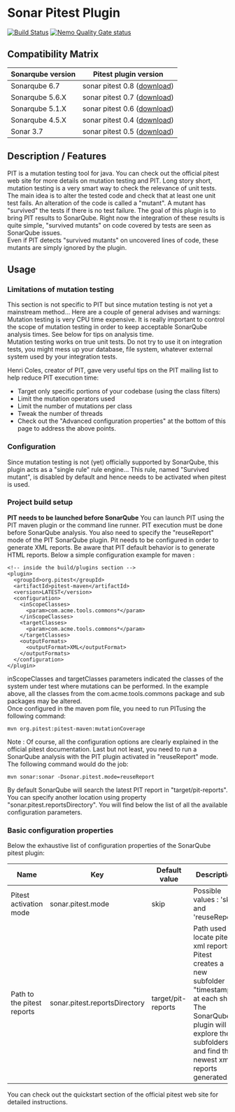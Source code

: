 Sonar Pitest Plugin
===================
[![Build Status](https://api.travis-ci.org/SonarQubeCommunity/sonar-pitest.svg)](https://travis-ci.org/SonarQubeCommunity/sonar-pitest) [![Nemo Quality Gate status](https://nemo.sonarqube.org/api/badges/gate?key=org.codehaus.sonar-plugins%3Asonar-pitest-plugin)](https://nemo.sonarqube.org/overview?id=org.codehaus.sonar-plugins%3Asonar-pitest-plugin)

 
Compatibility Matrix
--------------------
| Sonarqube version | Pitest plugin version |
|-------------------|-----------------------|
| Sonarqube 6.7  | sonar pitest 0.8 ([download](https://github.com/SonarQubeCommunity/sonar-pitest/releases/tag/0.8)) |
| Sonarqube 5.6.X  | sonar pitest 0.7 ([download](https://github.com/SonarQubeCommunity/sonar-pitest/releases/tag/0.7)) |
| Sonarqube 5.1.X  | sonar pitest 0.6  ([download](http://downloads.sonarsource.com/plugins/org/codehaus/sonar-plugins/sonar-pitest-plugin/0.6/sonar-pitest-plugin-0.6.jar)) |
| Sonarqube 4.5.X  | sonar pitest 0.4 ([download](http://central.maven.org/maven2/org/codehaus/sonar-plugins/sonar-pitest-plugin/0.4/sonar-pitest-plugin-0.4.jar)) |
| Sonar 3.7  | sonar pitest 0.5 ([download](http://central.maven.org/maven2/org/codehaus/sonar-plugins/sonar-pitest-plugin/0.5/sonar-pitest-plugin-0.5.jar)) |

Description / Features
----------------------
PIT is a mutation testing tool for java. You can check out the official pitest web site for more details on mutation testing and PIT. 
Long story short, mutation testing is a very smart way to check the relevance of unit tests. The main idea is to alter the tested code and check that at least one unit test fails. An alteration of the code is called a "mutant". A mutant has "survived" the tests if there is no test failure. 
The goal of this plugin is to bring PIT results to SonarQube. Right now the integration of these results is quite simple, "survived mutants" on code covered by tests are seen as SonarQube issues.  
Even if PIT detects "survived mutants" on uncovered lines of code, these mutants are simply ignored by the plugin. 

Usage
-----
### Limitations of mutation testing
This section is not specific to PIT but since mutation testing is not yet a mainstream method... Here are a couple of general advises and warnings:  
Mutation testing is very CPU time expensive. It is really important to control the scope of mutation testing in order to keep acceptable SonarQube analysis times. See below for tips on analysis time.  
Mutation testing works on true unit tests. Do not try to use it on integration tests, you might mess up your database, file system, whatever external system used by your integration tests.   


Henri Coles, creator of PIT, gave very useful tips on the PIT mailing list to help reduce PIT execution time:
* Target only specific portions of your codebase (using the class filters)
* Limit the mutation operators used
* Limit the number of mutations per class
* Tweak the number of threads 
* Check out the "Advanced configuration properties" at the bottom of this page to address the above points.

### Configuration
Since mutation testing is not (yet) officially supported by SonarQube, this plugin acts as a "single rule" rule engine... This rule, named "Survived mutant", is disabled by default and hence needs to be activated when pitest is used. 

### Project build setup
**PIT needs to be launched before SonarQube**
You can launch PIT using the PIT maven plugin or the command line runner. PIT execution must be done before SonarQube analysis. You also need to specify the "reuseReport" mode of the PIT SonarQube plugin. 
Pit needs to be configured in order to generate XML reports. Be aware that PIT default behavior is to generate HTML reports.  Below a simple configuration example for maven :

    <!-- inside the build/plugins section -->
    <plugin>
      <groupId>org.pitest</groupId>
      <artifactId>pitest-maven</artifactId>
      <version>LATEST</version>
      <configuration>
        <inScopeClasses>
          <param>com.acme.tools.commons*</param>
        </inScopeClasses>
        <targetClasses>
          <param>com.acme.tools.commons*</param>
        </targetClasses>
        <outputFormats>
          <outputFormat>XML</outputFormat>	
        </outputFormats>
      </configuration>
    </plugin>
    
inScopeClasses and targetClasses parameters indicated the classes of the system under test where mutations can be performed. In the example above, all the classes from the com.acme.tools.commons package and sub packages may be altered.  
Once configured in the maven pom file, you need to run PITusing the following command:  

    mvn org.pitest:pitest-maven:mutationCoverage
    
Note : Of course, all the configuration options are clearly explained in the official pitest documentation. 
Last but not least, you need to run a SonarQube analysis with the PIT plugin activated in "reuseReport" mode. The following command would do the job:

    mvn sonar:sonar -Dsonar.pitest.mode=reuseReport

By default SonarQube will search the latest PIT report in "target/pit-reports". You can specify another location using property "sonar.pitest.reportsDirectory". 
You will find below the list of all the available configuration parameters. 

### Basic configuration properties
Below the exhaustive list of configuration properties of the SonarQube pitest plugin:

| Name | Key | Default value | Description |
|------|-----|---------------|-------------|
| Pitest activation mode | sonar.pitest.mode | skip | Possible values : 'skip' and 'reuseReport' |
| Path to the pitest reports | sonar.pitest.reportsDirectory | target/pit-reports |Path used to locate pitest xml reports. Pitest creates a new subfolder "timestamp" at each shot. The SonarQube plugin will explore these subfolders and find the newest xml reports generated. |

You can check out the quickstart section of the official pitest web site for detailed instructions.
